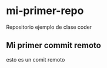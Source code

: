 # mi-primer-repo
Repositorio ejemplo de clase coder

## Mi primer commit remoto
esto es un comit remoto